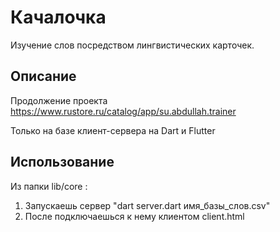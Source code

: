 # Качалочка

Изучение слов посредством лингвистических карточек.

## Описание

Продолжение проекта
https://www.rustore.ru/catalog/app/su.abdullah.trainer

Только на базе клиент-сервера на Dart и Flutter

## Использование

Из папки lib/core :
1. Запускаешь сервер "dart server.dart имя_базы_слов.csv"
2. После подключаешься к нему клиентом client.html
